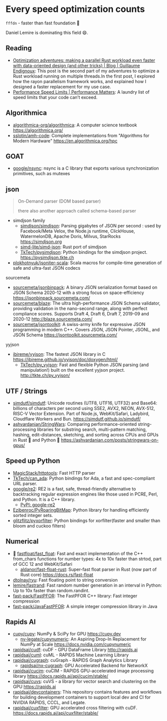# Every speed optimization counts

`fffdn` - faster than fast foundation 🤔

Daniel Lemire is dominating this field 😄.

## Reading

- [Optimization adventures: making a parallel Rust workload even faster with data-oriented design (and other tricks) | Blog | Guillaume Endignoux](https://gendignoux.com/blog/2024/12/02/rust-data-oriented-design.html): This post is the second part of my adventures to optimize a Rust workload running on multiple threads.In the first post, I explored how the rayon parallelism framework works, and explained how I designed a faster replacement for my use case.
- [Performance Speed Limits | Performance Matters](https://travisdowns.github.io/blog/2019/06/11/speed-limits.html): A laundry list of speed limits that your code can’t exceed.

## Algorithmica

- [algorithmica-org/algorithmica](https://github.com/algorithmica-org/algorithmica): A computer science textbook <https://algorithmica.org/>
- [sslotin/amh-code](https://github.com/sslotin/amh-code): Complete implementations from "Algorithms for Modern Hardware" <https://en.algorithmica.org/hpc>

## GOAT

- [google/nsync](https://github.com/google/nsync): nsync is a C library that exports various synchronization primitives, such as mutexes

## json

> On-Demand parser (DOM based parser)
>
> there also another approach called schema-based parser

- simdjson family
  - [simdjson/simdjson](https://github.com/simdjson/simdjson): Parsing gigabytes of JSON per second : used by Facebook/Meta Velox, the Node.js runtime, ClickHouse, WatermelonDB, Apache Doris, Milvus, StarRocks <https://simdjson.org>
  - [simd-lite/simd-json](https://github.com/simd-lite/simd-json): Rust port of simdjson
  - [TkTech/pysimdjson](https://github.com/TkTech/pysimdjson): Python bindings for the simdjson project. <https://pysimdjson.tkte.ch>
- [plokhotnyuk/jsoniter-scala](https://github.com/plokhotnyuk/jsoniter-scala): Scala macros for compile-time generation of safe and ultra-fast JSON codecs

sourcemeta

- [sourcemeta/jsonbinpack](https://github.com/sourcemeta/jsonbinpack): A binary JSON serialization format based on JSON Schema 2020-12 with a strong focus on space-efficiency <https://jsonbinpack.sourcemeta.com/>
- [sourcemeta/blaze](https://github.com/sourcemeta/blaze): The ultra high-performance JSON Schema validator, providing validation in the nano-second range, along with perfect compliance scores. Supports Draft 4, Draft 6, Draft 7, 2019-09 and 2020-12 <http://blaze.sourcemeta.com/>
- [sourcemeta/jsontoolkit](https://github.com/sourcemeta/jsontoolkit): A swiss-army knife for expressive JSON programming in modern C++. Covers JSON, JSON Pointer, JSONL, and JSON Schema <https://jsontoolkit.sourcemeta.com/>

yyjson

- [ibireme/yyjson](https://github.com/ibireme/yyjson): The fastest JSON library in C <https://ibireme.github.io/yyjson/doc/doxygen/html/>
  - [TkTech/py_yyjson](https://github.com/TkTech/py_yyjson): Fast and flexible Python JSON parsing (and manipulation!) built on the excellent yyjson project. <http://tkte.ch/py_yyjson/>

## UTF / Strings

- [simdutf/simdutf](https://github.com/simdutf/simdutf): Unicode routines (UTF8, UTF16, UTF32) and Base64: billions of characters per second using SSE2, AVX2, NEON, AVX-512, RISC-V Vector Extension. Part of Node.js, WebKit/Safari, Ladybird, Cloudflare Workers and Bun. <https://simdutf.github.io/simdutf/>
- [ashvardanian/StringWars](https://github.com/ashvardanian/StringWars): Comparing performance-oriented string-processing libraries for substring search, multi-pattern matching, hashing, edit-distances, sketching, and sorting across CPUs and GPUs in Rust 🦀 and Python 🐍 <https://ashvardanian.com/posts/stringwars-on-gpus/>

## Speed up Python

- [MagicStack/httptools](https://github.com/MagicStack/httptools): Fast HTTP parser
- [TkTech/can_ada](https://github.com/TkTech/can_ada): Python bindings for Ada, a fast and spec-compliant URL parser.
- [google/re2](https://github.com/google/re2): RE2 is a fast, safe, thread-friendly alternative to backtracking regular expression engines like those used in PCRE, Perl, and Python. It is a C++ library.
  - [PyPI: google-re2](https://pypi.org/project/google-re2/)
- [Ezibenroc/PyRoaringBitMap](https://github.com/Ezibenroc/PyRoaringBitMap): Python library for handling efficiently sorted integer sets.
- [glitzflitz/pyxorfilter](https://github.com/glitzflitz/pyxorfilter): Python bindings for xorfilter(faster and smaller than bloom and cuckoo filters)

## Numerical

- 🌟 [fastfloat/fast_float](https://github.com/fastfloat/fast_float): Fast and exact implementation of the C++ from_chars functions for number types: 4x to 10x faster than strtod, part of GCC 12 and WebKit/Safari
  - [aldanor/fast-float-rust](https://github.com/aldanor/fast-float-rust): Super-fast float parser in Rust (now part of Rust core) <https://docs.rs/fast-float>
- [dtolnay/ryu](https://github.com/dtolnay/ryu): Fast floating point to string conversion
- [lemire/fastrand](https://github.com/lemire/fastrand): Fast random number generation in an interval in Python: Up to 10x faster than random.randint.
- [fast-pack/FastPFOR](https://github.com/fast-pack/FastPFOR): The FastPFOR C++ library: Fast integer compression
- [fast-pack/JavaFastPFOR](https://github.com/fast-pack/JavaFastPFOR): A simple integer compression library in Java

## Rapids AI

- [cupy/cupy](https://github.com/cupy/cupy): NumPy & SciPy for GPU <https://cupy.dev>
  - [nv-legate/cupynumeric](https://github.com/nv-legate/cupynumeric): An Aspiring Drop-In Replacement for NumPy at Scale <https://docs.nvidia.com/cupynumeric>
- [rapidsai/cudf](https://github.com/rapidsai/cudf): cuDF - GPU DataFrame Library <http://rapids.ai>
- [rapidsai/cuml](https://github.com/rapidsai/cuml): cuML - RAPIDS Machine Learning Library
- [rapidsai/cugraph](https://github.com/rapidsai/cugraph): cuGraph - RAPIDS Graph Analytics Library
  - [rapidsai/nx-cugraph](https://github.com/rapidsai/nx-cugraph): GPU Accelerated Backend for NetworkX
- [rapidsai/cucim](https://github.com/rapidsai/cucim): cuCIM - RAPIDS GPU-accelerated image processing library <https://docs.rapids.ai/api/cucim/stable/>
- [rapidsai/cuvs](https://github.com/rapidsai/cuvs): cuVS - a library for vector search and clustering on the GPU <https://rapids.ai>
- [rapidsai/devcontainers](https://github.com/rapidsai/devcontainers): This repository contains features and workflows for building development containers to support local dev and CI for NVIDIA RAPIDS, CCCL, and Legate.
- [rapidsai/cuxfilter](https://github.com/rapidsai/cuxfilter): GPU accelerated cross filtering with cuDF. <https://docs.rapids.ai/api/cuxfilter/stable/>
